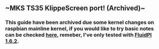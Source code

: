 ## ~MKS TS35 KlippeScreen port! (Archived)~

### This guide have been archived due some kernel changes on raspbian mainline kernel, if you would like to try basic notes can be checked [here](https://github.com/willngton/3DPrinterConfig/blob/main/mks_ts35/mks_ts35_guide_archived.md), remeber, I've only tested with [FluidPI 1.6.2](https://github.com/fluidd-core/FluiddPI/releases/tag/v1.16.2).



